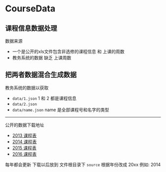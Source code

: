 # CourseData
课程信息数据处理
---
数据来源
- 一个是公开的xls文件包含非选修的课程信息 和 上课的周数
- 教务系统的数据 缺乏 上课周数

把两者数据混合生成数据
----
教务系统的数据以获取
- `data/1.json`   1 和 2 都是课程信息
- `data/2.json`
- `data/name.json`  name  是全部课程号和名字的类型
---
公开的数据下载地址
- [2013 课程表](http://www.tjcu.edu.cn/attach/download/2016/07/12/91103.rar)
- [2014 课程表](http://www.tjcu.edu.cn/attach/download/2016/07/12/91104.rar)
- [2015 课程表](http://www.tjcu.edu.cn/attach/download/2016/07/12/91105.rar)
- [2016 课程表](http://www.tjcu.edu.cn/attach/download/2016/07/12/91142.rar)

每年都会更新 下载以后放到 文件根目录下 `source` 根据年份改成 20xx 例如: 2014
